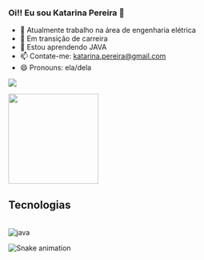 ### Oi!! Eu sou Katarina Pereira 👋

- 🔭 Atualmente trabalho na área de engenharia elétrica
- 🚚 Em transição de carreira
- 🌱 Estou aprendendo JAVA
- 📫 Contate-me: katarina.pereira@gmail.com
- 😄 Pronouns: ela/dela


<div>

  <a href="mailto:katarina.pereira@gmail.com"><img src="https://img.shields.io/badge/Gmail-D14836?style=for-the-badge&logo=gmail&logoColor=white" target="_blank"></a>
 
<div>
   
<div> 
   <a ref="https://github.com/kmlima85">
   <img height="180em" src="https://github-readme-stats.vercel.app/api?username=kmlima85&show_icons=true&theme=dracula&include_all_commits=true&count_private=true"/
</div> 

## Tecnologias   
  
<div style"display: inline_block"><br>
 <img align="center" alt="java" src="https://img.shields.io/badge/Java-ED8B00?style=for-the-badge&logo=java&logoColor=white" />
</div>

![Snake animation](https://github.com/kmlima85/kmlima85/blob/output/github-contribution-grid-snake.svg)


